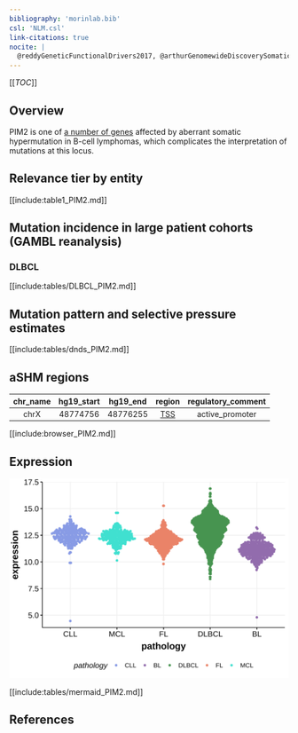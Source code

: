 ```yaml
---
bibliography: 'morinlab.bib'
csl: 'NLM.csl'
link-citations: true
nocite: |
  @reddyGeneticFunctionalDrivers2017, @arthurGenomewideDiscoverySomatic2018, @schmitzGeneticsPathogenesisDiffuse2018, @reichelFlowSortingExome2015, 
---
```

[[_TOC_]]

## Overview
PIM2 is one of [a number of genes](https://github.com/morinlab/LLMPP/wiki/ashm) affected by aberrant somatic hypermutation in B-cell lymphomas, which complicates the interpretation of mutations at this locus.



## Relevance tier by entity

[[include:table1_PIM2.md]]

## Mutation incidence in large patient cohorts (GAMBL reanalysis)

### DLBCL
[[include:tables/DLBCL_PIM2.md]]

## Mutation pattern and selective pressure estimates

[[include:tables/dnds_PIM2.md]]

## aSHM regions

|chr_name|hg19_start|hg19_end|region                                                                                   |regulatory_comment|
|:--------:|:----------:|:--------:|:-----------------------------------------------------------------------------------------:|:------------------:|
|chrX    |48774756  |48776255|[TSS](https://genome.ucsc.edu/s/rdmorin/GAMBL%20hg19?position=chrX%3A48774756%2D48776255)|active_promoter   |


[[include:browser_PIM2.md]]

## Expression
![](images/gene_expression/PIM2_by_pathology.svg)
<!-- ORIGIN: reichelFlowSortingExome2015a -->
<!-- DLBCL: arthurGenomewideDiscoverySomatic2018 -->
<!-- PMBL: reichelFlowSortingExome2015a -->

[[include:tables/mermaid_PIM2.md]]

## References

